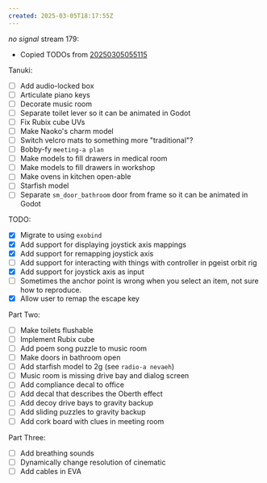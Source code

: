 ```yaml
---
created: 2025-03-05T18:17:55Z
---
```


_no signal_ stream 179:
- Copied TODOs from [20250305055115](20250305055115.md)

Tanuki:
- [ ] Add audio-locked box
- [ ] Articulate piano keys
- [ ] Decorate music room
- [ ] Separate toilet lever so it can be animated in Godot
- [ ] Fix Rubix cube UVs
- [ ] Make Naoko's charm model
- [ ] Switch velcro mats to something more "traditional"?
- [ ] Bobby-fy `meeting-a plan`
- [ ] Make models to fill drawers in medical room
- [ ] Make models to fill drawers in workshop
- [ ] Make ovens in kitchen open-able
- [ ] Starfish model
- [ ] Separate `sm_door_bathroom` door from frame so it can be animated in Godot

TODO:
- [x] Migrate to using `exobind`
- [x] Add support for displaying joystick axis mappings
- [x] Add support for remapping joystick axis
- [ ] Add support for interacting with things with controller in pgeist orbit rig
- [x] Add support for joystick axis as input
- [ ] Sometimes the anchor point is wrong when you select an item, not sure how to reproduce.
- [x] Allow user to remap the escape key

Part Two:
- [ ] Make toilets flushable
- [ ] Implement Rubix cube
- [ ] Add poem song puzzle to music room
- [ ] Make doors in bathroom open
- [ ] Add starfish model to 2g (see `radio-a nevaeh`)
- [ ] Music room is missing drive bay and dialog screen
- [ ] Add compliance decal to office
- [ ] Add decal that describes the Oberth effect
- [ ] Add decoy drive bays to gravity backup
- [ ] Add sliding puzzles to gravity backup
- [ ] Add cork board with clues in meeting room

Part Three:
- [ ] Add breathing sounds
- [ ] Dynamically change resolution of cinematic
- [ ] Add cables in EVA
